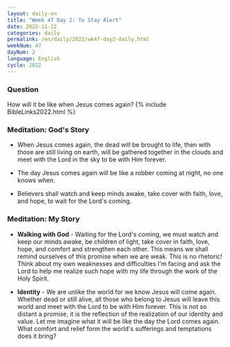 ```yaml
---
layout: daily-en
title: "Week 47 Day 2: To Stay Alert"
date: 2022-11-22
categories: daily
permalink: /en/daily/2022/wk47-day2-daily.html
weekNum: 47
dayNum: 2
language: English
cycle: 2022
---
```

### Question     
How will it be like when Jesus comes again?
{% include BibleLinks2022.html %} 

### Meditation: God's Story   
+ When Jesus comes again, the dead will be brought to life, then with those are still living on earth, will be gathered together in the clouds and meet with the Lord in the sky to be with Him forever. 

+ The day Jesus comes again will be like a robber coming at night, no one knows when. 

+ Believers shall watch and keep minds awake, take cover with faith, love, and hope, to wait for the Lord's coming. 

### Meditation: My Story   
+ **Walking with God** - Waiting for the Lord's coming, we must watch and keep our minds awake, be children of light, take cover in faith, love, hope, and comfort and strengthen each other. This means we shall remind ourselves of this promise when we are weak. This is no rhetoric! Think about my own weaknesses and difficulties I'm facing and ask the Lord to help me realize such hope with my life through the work of the Holy Spirit. 

+ **Identity** - We are unlike the world for we know Jesus will come again. Whether dead or still alive, all those who belong to Jesus will leave this world and meet with the Lord to be with Him forever. This is not so distant a promise, it is the reflection of the realization of our identity and value. Let me imagine what it will be like the day the Lord comes again. What comfort and relief form the world's sufferings and temptations does it bring? 
